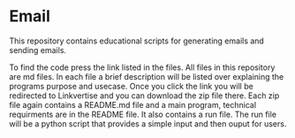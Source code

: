 # Email
This repository contains educational scripts for generating emails and sending emails. 

To find the code press the link listed in the files. All files in this repository are md files. 
In each file a brief description will be listed over explaining the programs purpose and usecase. 
Once you click the link you will be redirected to Linkvertise and you can download the zip file there.
Each zip file again contains a README.md file and a main program, technical requirments are in the README file.
It also contains a run file. The run file will be a python script that provides a simple input and then ouput
for users.
